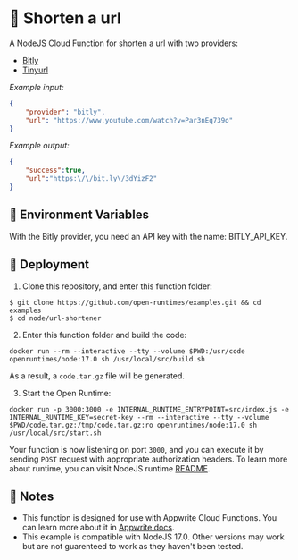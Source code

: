 # 🔗 Shorten a url

A NodeJS Cloud Function for shorten a url with two providers: 
- [Bitly](https://bitly.com/)
- [Tinyurl](https://tinyurl.com/)

_Example input:_

```json
{ 
    "provider": "bitly", 
    "url": "https://www.youtube.com/watch?v=Par3nEq739o" 
}
```

_Example output:_

```json
{
    "success":true,
    "url":"https:\/\/bit.ly\/3dYizF2"
}
```

## 📝 Environment Variables

With the Bitly provider, you need an API key with the name: BITLY_API_KEY.

## 🚀 Deployment

1. Clone this repository, and enter this function folder:

```
$ git clone https://github.com/open-runtimes/examples.git && cd examples
$ cd node/url-shortener
```

2. Enter this function folder and build the code:
```
docker run --rm --interactive --tty --volume $PWD:/usr/code openruntimes/node:17.0 sh /usr/local/src/build.sh
```
As a result, a `code.tar.gz` file will be generated.

3. Start the Open Runtime:
```
docker run -p 3000:3000 -e INTERNAL_RUNTIME_ENTRYPOINT=src/index.js -e INTERNAL_RUNTIME_KEY=secret-key --rm --interactive --tty --volume $PWD/code.tar.gz:/tmp/code.tar.gz:ro openruntimes/node:17.0 sh /usr/local/src/start.sh
```

Your function is now listening on port `3000`, and you can execute it by sending `POST` request with appropriate authorization headers. To learn more about runtime, you can visit NodeJS runtime [README](https://github.com/open-runtimes/open-runtimes/tree/main/runtimes/node-17.0).

## 📝 Notes
 - This function is designed for use with Appwrite Cloud Functions. You can learn more about it in [Appwrite docs](https://appwrite.io/docs/functions).
 - This example is compatible with NodeJS 17.0. Other versions may work but are not guarenteed to work as they haven't been tested.